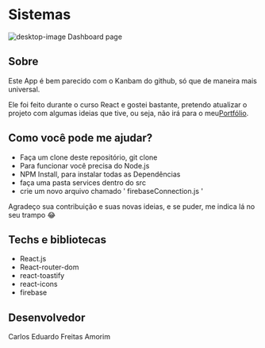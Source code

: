 # Sistemas 

![desktop-image](https://user-images.githubusercontent.com/93801199/192062464-1b897679-260e-42a4-9344-3e3bd97c4418.jpg)
<span>Dashboard page<span>

## Sobre

<p>
  Este App é bem parecido com o Kanbam do github, só que de maneira mais universal.
</p>
<p>Ele foi feito durante o curso React e gostei bastante, pretendo atualizar o projeto com algumas ideias que tive, ou seja, não irá para o meu<a href="https://carlosfrontend.netlify.app/">Portfólio</a>.</p>

## Como você pode me ajudar?

- Faça um clone deste repositório, git clone 
- Para funcionar você precisa do Node.js
- NPM Install, para instalar todas as Dependências
- faça uma pasta services dentro do src
- crie um novo arquivo chamado ' firebaseConnection.js '

Agradeço sua contribuição e suas novas ideias, e se puder, me indica lá no seu trampo :joy:

## Techs e bibliotecas

- React.js
- React-router-dom
- react-toastify
- react-icons
- firebase

## Desenvolvedor 

Carlos Eduardo Freitas Amorim

